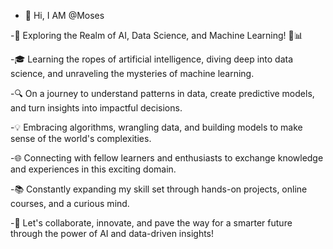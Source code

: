- 👋 Hi, I AM @Moses
  
-🚀 Exploring the Realm of AI, Data Science, and Machine Learning! 🤖📊

-🎓 Learning the ropes of artificial intelligence, diving deep into data science, and unraveling the mysteries of machine learning.

-🔍 On a journey to understand patterns in data, create predictive models, and turn insights into impactful decisions.

-💡 Embracing algorithms, wrangling data, and building models to make sense of the world's complexities.

-🌐 Connecting with fellow learners and enthusiasts to exchange knowledge and experiences in this exciting domain.

-📚 Constantly expanding my skill set through hands-on projects, online courses, and a curious mind.

-🤝 Let's collaborate, innovate, and pave the way for a smarter future through the power of AI and data-driven insights!

<!---
MosesCodeX/MosesCodeX is a ✨ special ✨ repository because its `README.md` (this file) appears on your GitHub profile.
You can click the Preview link to take a look at your changes.
--->
